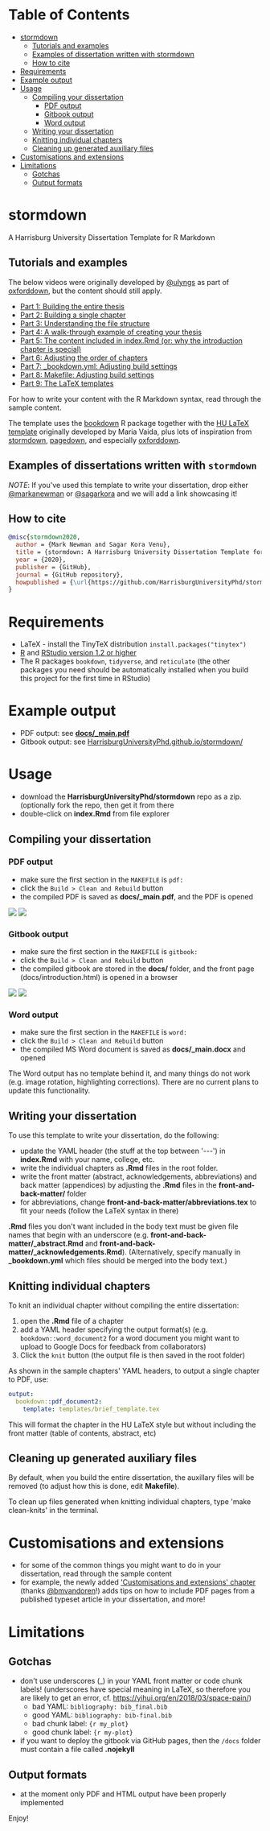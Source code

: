 # Table of Contents

   * [stormdown](#stormdown)
      * [Tutorials and examples](#tutorials-and-examples)
      * [Examples of dissertation written with stormdown](#examples-of-dissertation-written-with-stormdown)
      * [How to cite](#how-to-cite)
   * [Requirements](#requirements)
   * [Example output](#example-output)
   * [Usage](#usage)
      * [Compiling your dissertation](#compiling-your-dissertation)
         * [PDF output](#pdf-output)
         * [Gitbook output](#gitbook-output)
         * [Word output](#word-output)
      * [Writing your dissertation](#writing-your-dissertation)
      * [Knitting individual chapters](#knitting-individual-chapters)
      * [Cleaning up generated auxiliary files](#cleaning-up-generated-auxiliary-files)
   * [Customisations and extensions](#customisations-and-extensions)
   * [Limitations](#limitations)
      * [Gotchas](#gotchas)
      * [Output formats](#output-formats)

# stormdown

A Harrisburg University Dissertation Template for R Markdown

## Tutorials and examples

The below videos were originally developed by [@ulyngs](https://github.com/ulyngs) as part of [oxforddown](https://github.com/ulyngs/oxforddown), but the content should still apply.

* [Part 1: Building the entire thesis](https://www.youtube.com/watch?v=Yf1W1BBS9cU)
* [Part 2: Building a single chapter](https://www.youtube.com/watch?v=-EJfCA3VA-I)
* [Part 3: Understanding the file structure](https://www.youtube.com/watch?v=jafgJobOgpc)
* [Part 4: A walk-through example of creating your thesis](https://www.youtube.com/watch?v=uWpinaVSZ6Q)
* [Part 5: The content included in index.Rmd (or: why the introduction chapter is special)](https://www.youtube.com/watch?v=FPlwCj5ZH8M)
* [Part 6: Adjusting the order of chapters](https://www.youtube.com/watch?v=-0M3TuDnu7Y)
* [Part 7: _bookdown.yml: Adjusting build settings](https://www.youtube.com/watch?v=jXYfC8RXTvg)
* [Part 8: Makefile: Adjusting build settings](https://www.youtube.com/watch?v=L6mV8z32RfE)
* [Part 9: The LaTeX templates](https://www.youtube.com/watch?v=o2fd_O1On7g)

For how to write your content with the R Markdown syntax, read through the sample content.

The template uses the [bookdown](https://bookdown.org) R package together with the [HU LaTeX template](https://github.com/HarrisburgUniversityPhd/stormdown/tree/master/templates) originally developed by Maria Vaida, plus lots of inspiration from [stormdown](https://github.com/ismayc/thesisdown), [pagedown](https://github.com/rstudio/pagedown), and especially [oxforddown](https://github.com/ulyngs/oxforddown).

## Examples of dissertations written with `stormdown`

_NOTE_: If you've used this template to write your dissertation, drop either [@markanewman](https://github.com/markanewman) or [@sagarkora](https://github.com/sagarkora) and we will add a link showcasing it!

## How to cite

```bibtex
@misc{stormdown2020,
  author = {Mark Newman and Sagar Kora Venu},
  title = {stormdown: A Harrisburg University Dissertation Template for R Markdown},
  year = {2020},
  publisher = {GitHub},
  journal = {GitHub repository},
  howpublished = {\url{https://github.com/HarrisburgUniversityPhd/stormdown}}
}
```

# Requirements

* LaTeX - install the TinyTeX distribution `install.packages("tinytex")`
* [R](https://cran.rstudio.com) and [RStudio version 1.2 or higher](https://www.rstudio.com/products/rstudio/download/#download)
* The R packages `bookdown`, `tidyverse`, and `reticulate` (the other packages you need should be automatically installed when you build this project for the first time in RStudio)

# Example output

* PDF output: see [**docs/_main.pdf**](https://github.com/HarrisburgUniversityPhd/stormdown/blob/master/docs/_main.pdf)
* Gitbook output: see [HarrisburgUniversityPhd.github.io/stormdown/](https://HarrisburgUniversityPhd.github.io/stormdown/)

# Usage

* download the **HarrisburgUniversityPhd/stormdown** repo as a zip.
  (optionally fork the repo, then get it from there
* double-click on **index.Rmd** from file explorer

## Compiling your dissertation

### PDF output

* make sure the first section in the `MAKEFILE` is `pdf:`
* click the `Build > Clean and Rebuild` button
* the compiled PDF is saved as **docs/_main.pdf**, and the PDF is opened

![](figures/screenshots/build_all.png)
![](figures/screenshots/compiled_pdf.png)

### Gitbook output

* make sure the first section in the `MAKEFILE` is `gitbook:`
* click the `Build > Clean and Rebuild` button
* the compiled gitbook are stored in the **docs/** folder, and the front page (docs/introduction.html) is opened in a browser

![](figures/screenshots/build_gitbook.png)
![](figures/screenshots/compiled_gitbook.png)

### Word output

* make sure the first section in the `MAKEFILE` is `word:`
* click the `Build > Clean and Rebuild` button
* the compiled MS Word document is saved as **docs/_main.docx** and opened

The Word output has no template behind it, and many things do not work (e.g. image rotation, highlighting corrections).
There are no current plans to update this functionality.

## Writing your dissertation

To use this template to write your dissertation, do the following:

* update the YAML header (the stuff at the top between '---') in **index.Rmd** with your name, college, etc.
* write the individual chapters as **.Rmd** files in the root folder.
* write the front matter (abstract, acknowledgements, abbreviations) and back matter (appendices) by adjusting the **.Rmd** files in the **front-and-back-matter/** folder
* for abbreviations, change **front-and-back-matter/abbreviations.tex** to fit your needs (follow the LaTeX syntax in there)

**.Rmd** files you don't want included in the body text must be given file names that begin with an underscore (e.g. **front-and-back-matter/_abstract.Rmd** and **front-and-back-matter/_acknowledgements.Rmd**).
(Alternatively, specify manually in **_bookdown.yml** which files should be merged into the body text.)

## Knitting individual chapters

To knit an individual chapter without compiling the entire dissertation:
1. open the **.Rmd** file of a chapter
2. add a YAML header specifying the output format(s) (e.g. `bookdown::word_document2` for a word document you might want to upload to Google Docs for feedback from collaborators)
3. Click the `knit` button (the output file is then saved in the root folder)

As shown in the sample chapters' YAML headers, to output a single chapter to PDF, use:

```yaml
output:
  bookdown::pdf_document2:
    template: templates/brief_template.tex
```
This will format the chapter in the HU LaTeX style but without including the front matter (table of contents, abstract, etc)

## Cleaning up generated auxiliary files

By default, when you build the entire dissertation, the auxillary files will be removed (to adjust how this is done, edit **Makefile**).

To clean up files generated when knitting individual chapters, type 'make clean-knits' in the terminal.

# Customisations and extensions

* for some of the common things you might want to do in your dissertation, read through the sample content
* for example, the newly added ['Customisations and extensions' chapter](https://HarrisburgUniversityPhd.github.io/stormdown/customisations-and-extensions.html) (thanks [@bmvandoren](https://github.com/bmvandoren)!) adds tips on how to include PDF pages from a published typeset article in your dissertation, and more!

# Limitations

## Gotchas

* don't use underscores (_) in your YAML front matter or code chunk labels! (underscores have special meaning in LaTeX, so therefore you are likely to get an error, cf. https://yihui.org/en/2018/03/space-pain/)
  * bad YAML: `bibliography: bib_final.bib`
  * good YAML: `bibliography: bib-final.bib`
  * bad chunk label: `{r my_plot}`
  * good chunk label: `{r my-plot}`
* if you want to deploy the gitbook via GitHub pages, then the `/docs` folder must contain a file called **.nojekyll**

## Output formats

* at the moment only PDF and HTML output have been properly implemented

Enjoy!
